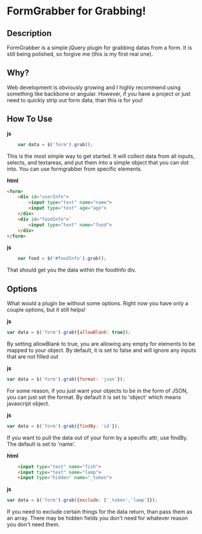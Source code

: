 FormGrabber for Grabbing!
=========================

Description
---------------------

FormGrabber is a simple jQuery plugin for grabbing datas from a form. It is still being polished, so forgive me (this is my first real one). 

Why?
----
Web development is obviously growing and I highly recommend using something like backbone or angular. However, if you have a project or just need to quickly strip out form data, than this is for you!

How To Use
----------

**js**
```javascript
    var data = $('form').grab();
```

This is the most simple way to get started. It will collect data from all inputs, selects, and textareas, and put them into a simple object that you can dot into. You can use formgrabber from specific elements.

**html**
```html
<form>
	<div id="userInfo">
		<input type="text" name="name">
		<input type="text" age="age">
	</div>
	<div id="foodInfo">`
		<input type="text" name="food">
	</div>
</form>
```
**js**
```javascript
    var food = $('#foodInfo').grab();
```

That should get you the data within the foodInfo div. 

Options
-------
What would a plugin be without some options. Right now you have only a couple options, but it still helps!

**js**
```javascript
var data = $('form').grab({allowBlank: true});
```
By setting allowBlank to true, you are allowing any empty for elements to be mapped to your object. By default, it is set to false and will ignore any inputs that are not filled out

**js**
```javascript
var data = $('form').grab({format: 'json'});
```
For some reason, if you just want your objects to be in the form of JSON, you can just set the format. By default it is set to 'object' which means javascript object.

**js**
```javascript
var data = $('form').grab({findBy: 'id'});
```
If you want to pull the data out of your form by a specific attr, use findBy. The default is set to 'name'.

**html**
```html
	<input type="text" name="fish">
	<input type="text" name="lamp">
	<input type="hidden" name="_token">
```
**js**
```javascript
var data = $('form').grab({exclude: ['_token','lamp']});
```
If you need to exclude certain things for the data return, than pass them as an array. There may be hidden fields you don't need for whatever reason you don't need them.
